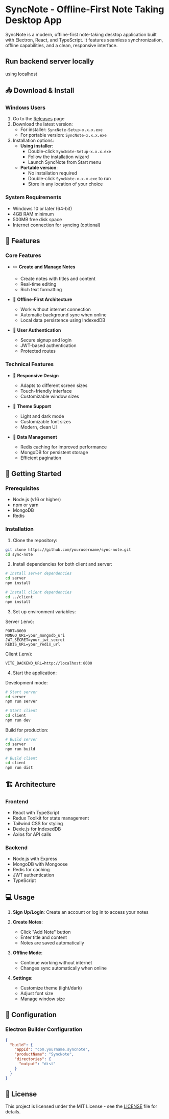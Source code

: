 # SyncNote - Offline-First Note Taking Desktop App

SyncNote is a modern, offline-first note-taking desktop application built with Electron, React, and TypeScript. It features seamless synchronization, offline capabilities, and a clean, responsive interface.

## Run backend server locally
using localhost

## 📥 Download & Install

### Windows Users
1. Go to the [Releases](https://github.com/chayan-mann/sync-note/releases) page
2. Download the latest version:
   - For installer: `SyncNote-Setup-x.x.x.exe` 
   - For portable version: `SyncNote-x.x.x.exe`
3. Installation options:
   - **Using installer**:
     - Double-click `SyncNote-Setup-x.x.x.exe`
     - Follow the installation wizard
     - Launch SyncNote from Start menu
   - **Portable version**:
     - No installation required
     - Double-click `SyncNote-x.x.x.exe` to run
     - Store in any location of your choice

### System Requirements
- Windows 10 or later (64-bit)
- 4GB RAM minimum
- 500MB free disk space
- Internet connection for syncing (optional)
## 🌟 Features

### Core Features
- ✏️ **Create and Manage Notes**
  - Create notes with titles and content
  - Real-time editing
  - Rich text formatting

- 🔄 **Offline-First Architecture**
  - Work without internet connection
  - Automatic background sync when online
  - Local data persistence using IndexedDB

- 🔐 **User Authentication**
  - Secure signup and login
  - JWT-based authentication
  - Protected routes

### Technical Features
- 📱 **Responsive Design**
  - Adapts to different screen sizes
  - Touch-friendly interface
  - Customizable window sizes

- 🎨 **Theme Support**
  - Light and dark mode
  - Customizable font sizes
  - Modern, clean UI

- 💾 **Data Management**
  - Redis caching for improved performance
  - MongoDB for persistent storage
  - Efficient pagination

## 🚀 Getting Started

### Prerequisites
- Node.js (v16 or higher)
- npm or yarn
- MongoDB
- Redis

### Installation

1. Clone the repository:
```bash
git clone https://github.com/yourusername/sync-note.git
cd sync-note
```

2. Install dependencies for both client and server:
```bash
# Install server dependencies
cd server
npm install

# Install client dependencies
cd ../client
npm install
```

3. Set up environment variables:

Server (.env):
```env
PORT=8000
MONGO_URI=your_mongodb_uri
JWT_SECRET=your_jwt_secret
REDIS_URL=your_redis_url
```

Client (.env):
```env
VITE_BACKEND_URL=http://localhost:8000
```

4. Start the application:

Development mode:
```bash
# Start server
cd server
npm run server

# Start client
cd client
npm run dev
```

Build for production:
```bash
# Build server
cd server
npm run build

# Build client
cd client
npm run dist
```

## 🏗️ Architecture

### Frontend
- React with TypeScript
- Redux Toolkit for state management
- Tailwind CSS for styling
- Dexie.js for IndexedDB
- Axios for API calls

### Backend
- Node.js with Express
- MongoDB with Mongoose
- Redis for caching
- JWT authentication
- TypeScript

## 💻 Usage

1. **Sign Up/Login**: Create an account or log in to access your notes

2. **Create Notes**: 
   - Click "Add Note" button
   - Enter title and content
   - Notes are saved automatically

3. **Offline Mode**:
   - Continue working without internet
   - Changes sync automatically when online

4. **Settings**:
   - Customize theme (light/dark)
   - Adjust font size
   - Manage window size

## 🔧 Configuration

### Electron Builder Configuration
```json
{
  "build": {
    "appId": "com.yourname.syncnote",
    "productName": "SyncNote",
    "directories": {
      "output": "dist"
    }
  }
}
```

## 📝 License

This project is licensed under the MIT License - see the [LICENSE](LICENSE) file for details.

